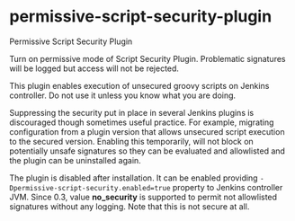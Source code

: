 # permissive-script-security-plugin
Permissive Script Security Plugin

Turn on permissive mode of Script Security Plugin. Problematic
signatures will be logged but access will not be rejected.

This plugin enables execution of unsecured groovy scripts on Jenkins
controller. Do not use it unless you know what you are doing.

Suppressing the security put in place in several Jenkins plugins is
discouraged though sometimes useful practice. For example, migrating
configuration from a plugin version that allows unsecured script
execution to the secured version. Enabling this temporarily, will not
block on potentially unsafe signatures so they can be evaluated and
allowlisted and the plugin can be uninstalled again.

The plugin is disabled after installation. It can be enabled providing
`-Dpermissive-script-security.enabled=true` property to Jenkins controller
JVM. Since 0.3, value **no\_security** is supported to permit not
allowlisted signatures without any logging. Note that this is not secure
at all.
